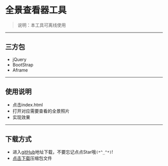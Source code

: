 # 全景查看器工具

> 说明：本工具可离线使用
------------

## 三方包
- jQuery
- BootStrap
- Aframe

--------------
## 使用说明

- 点击index.html
- 打开对应需要查看的全景照片
- 实现效果

--------------

## 下载方式
- 进入[gitHub](https://github.com/2448879142/scene)地址下载，不要忘记点点Star哦`(*^_^*)`!
- <a href="../../media/scene-master.zip" download='scene-master.zip'>点击下载</a>压缩包文件
